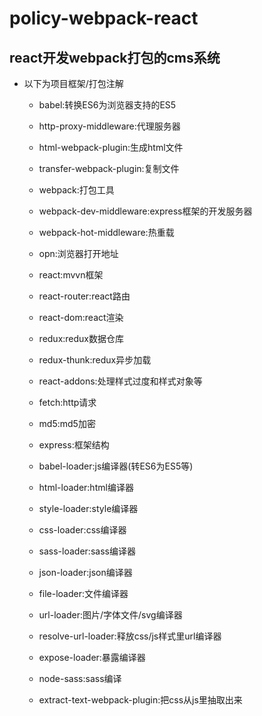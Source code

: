 # policy-webpack-react
react开发webpack打包的cms系统
----------
* 以下为项目框架/打包注解
    * babel:转换ES6为浏览器支持的ES5
    * http-proxy-middleware:代理服务器
    * html-webpack-plugin:生成html文件
    * transfer-webpack-plugin:复制文件
    * webpack:打包工具
    * webpack-dev-middleware:express框架的开发服务器
    * webpack-hot-middleware:热重载
    * opn:浏览器打开地址
    
    * react:mvvn框架
    * react-router:react路由
    * react-dom:react渲染
    * redux:redux数据仓库
    * redux-thunk:redux异步加载
    * react-addons:处理样式过度和样式对象等
    * fetch:http请求
    * md5:md5加密
    
    * express:框架结构
    
    * babel-loader:js编译器(转ES6为ES5等)
    * html-loader:html编译器
    * style-loader:style编译器
    * css-loader:css编译器
    * sass-loader:sass编译器
    * json-loader:json编译器
    * file-loader:文件编译器
    * url-loader:图片/字体文件/svg编译器
    * resolve-url-loader:释放css/js样式里url编译器
    * expose-loader:暴露编译器
    
    * node-sass:sass编译
    * extract-text-webpack-plugin:把css从js里抽取出来